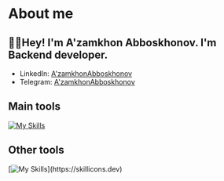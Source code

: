 # About me
<p><h2>👋🏻Hey! I'm A'zamkhon Abboskhonov. I'm Backend developer.</h2></p>

- LinkedIn:                            [A'zamkhonAbboskhonov](https://www.linkedin.com/in/azamxonabbosxonov/)                         
- Telegram:                           [A'zamkhonAbboskhonov](https://t.me/abboskhonovv_a)
## Main tools
[![My Skills](https://skillicons.dev/icons?i=c,python,django,html,css,react,nodejs,docker)](https://skillicons.dev)

## Other tools
[![My Skills](https://skillicons.dev/icons?i=git,github,postgresql,sqlite,mysql,vscode,pycharm,postman,notion,)](https://skillicons.dev)


<a href="https://github.com/azamkhonabboskhonov">
